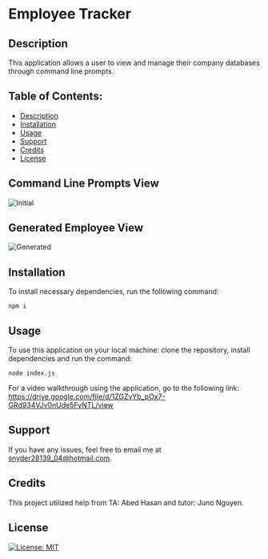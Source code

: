 # Employee Tracker

## Description

This application allows a user to view and manage their company databases through command line prompts. 

## Table of Contents:
* [Description](#description)
* [Installation](#installation)
* [Usage](#usage)
* [Support](#support)
* [Credits](#credits)
* [License](#license)

## Command Line Prompts View

![Initial](https://user-images.githubusercontent.com/124528804/230690614-9f2d18d7-f30d-416c-ab4c-c14026fad546.png)

## Generated Employee View

![Generated](https://user-images.githubusercontent.com/124528804/230690635-7b4cd3da-2b39-46b2-a3c3-d09594bd87d3.png)

## Installation

 To install necessary dependencies, run the following command:
  ```
  npm i
  ```

## Usage

To use this application on your local machine: clone the repository, install dependencies and run the command:
```
node index.js
```

For a video walkthrough using the application, go to the following link: https://drive.google.com/file/d/1ZGZvYb_pOx7-GRd934VJv0nUde5FyNTL/view

## Support

If you have any issues, feel free to email me at snyder28139_04@hotmail.com.

## Credits

This project utilized help from TA: Abed Hasan and tutor: Juno Nguyen.

## License
[![License: MIT](https://img.shields.io/badge/License-MIT-yellow.svg)](https://opensource.org/licenses/MIT)

